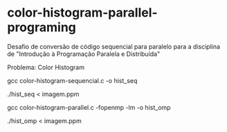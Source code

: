# color-histogram-parallel-programing
Desafio de conversão de código sequencial para paralelo para a disciplina de "Introdução à Programação Paralela e Distribuída"

Problema: Color Histogram


gcc color-histogram-sequencial.c -o hist_seq

./hist_seq < imagem.ppm


gcc color-histogram-parallel.c -fopenmp -lm -o hist_omp

./hist_omp < imagem.ppm
